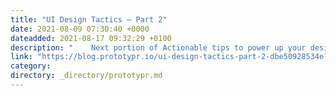 ```yaml
---
title: "UI Design Tactics — Part 2"
date: 2021-08-09 07:30:40 +0000
dateadded: 2021-08-17 09:32:29 +0100
description: "    Next portion of Actionable tips to power up your design skills  Continue reading on Prototypr »  "
link: "https://blog.prototypr.io/ui-design-tactics-part-2-dbe50928534e?source=rss----eb297ea1161a---4"
category:
directory: _directory/prototypr.md
---
```

